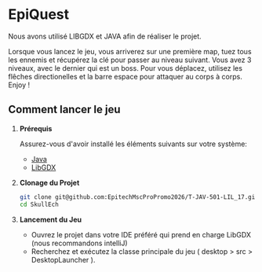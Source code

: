 # EpiQuest
Nous avons utilisé LIBGDX et JAVA afin de réaliser le projet.

Lorsque vous lancez le jeu, vous arriverez sur une première map, tuez tous les ennemis et récupérez la clé pour passer au niveau suivant.
Vous avez 3 niveaux, avec le dernier qui est un boss.
Pour vous déplacez, utilisez les flêches directionelles et la barre espace pour attaquer au corps à corps.
Enjoy ! 

## Comment lancer le jeu

1. **Prérequis**

   Assurez-vous d'avoir installé les éléments suivants sur votre système:
    - [Java](https://www.java.com/fr/download/) 
    - [LibGDX](https://libgdx.com/)

2. **Clonage du Projet**

    ```bash
    git clone git@github.com:EpitechMscProPromo2026/T-JAV-501-LIL_17.git
    cd SkullEch
    ```

3. **Lancement du Jeu**

    - Ouvrez le projet dans votre IDE préféré qui prend en charge LibGDX (nous recommandons intelliJ)
    - Recherchez et exécutez la classe principale du jeu ( desktop > src > DesktopLauncher ).

